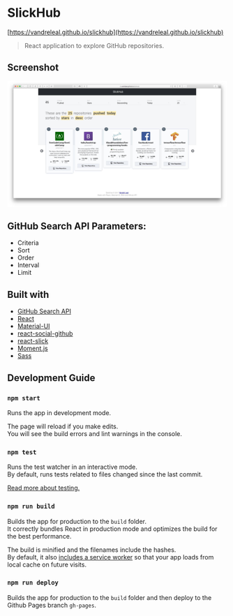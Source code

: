 # SlickHub
[https://vandreleal.github.io/slickhub](https://vandreleal.github.io/slickhub)

> React application to explore GitHub repositories.

## Screenshot
![SlickHub](https://raw.githubusercontent.com/vandreleal/slickhub/master/screenshots/01-slickhub_desktop.jpg)

## GitHub Search API Parameters:
+ Criteria
+ Sort
+ Order
+ Interval
+ Limit

## Built with
+ [GitHub Search API](https://developer.github.com/v3/search 'GitHub Search API')
+ [React](https://facebook.github.io/react 'React')
+ [Material-UI](http://www.material-ui.com 'Material-UI')
+ [react-social-github](https://github.com/vandreleal/react-social-github 'react-social-github')
+ [react-slick](https://github.com/akiran/react-slick 'react-slick')
+ [Moment.js](https://momentjs.com  'Moment.js')
+ [Sass](http://sass-lang.com  'Sass')

## Development Guide

### `npm start`

Runs the app in development mode.<br>

The page will reload if you make edits.<br>
You will see the build errors and lint warnings in the console.

### `npm test`

Runs the test watcher in an interactive mode.<br>
By default, runs tests related to files changed since the last commit.

[Read more about testing.](https://github.com/facebookincubator/create-react-app/blob/master/packages/react-scripts/template/README.md#running-tests)

### `npm run build`

Builds the app for production to the `build` folder.<br>
It correctly bundles React in production mode and optimizes the build for the best performance.

The build is minified and the filenames include the hashes.<br>
By default, it also [includes a service worker](https://github.com/facebookincubator/create-react-app/blob/master/packages/react-scripts/template/README.md#making-a-progressive-web-app) so that your app loads from local cache on future visits.

### `npm run deploy`

Builds the app for production to the `build` folder and then deploy to the Github Pages branch `gh-pages`.<br>
